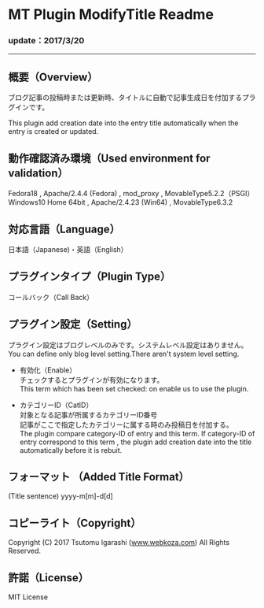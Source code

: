 ﻿# MT Plugin ModifyTitle Readme
### update：2017/3/20
---
## 概要（Overview）
ブログ記事の投稿時または更新時、タイトルに自動で記事生成日を付加するプラグインです。

This plugin add creation date into the entry title automatically when the entry is created or updated.   

## 動作確認済み環境（Used environment for validation）
Fedora18 , Apache/2.4.4 (Fedora) , mod_proxy  , MovableType5.2.2（PSGI）  
Windows10 Home 64bit , Apache/2.4.23 (Win64)  , MovableType6.3.2

## 対応言語（Language）
日本語（Japanese)・英語（English）

## プラグインタイプ（Plugin Type）
コールバック（Call Back）

## プラグイン設定（Setting）
プラグイン設定はブログレベルのみです。システムレベル設定はありません。   
You can define only blog level setting.There aren't system level setting.

- 有効化（Enable）   
チェックするとプラグインが有効になります。   
This term which has been set checked: on enable us to use the plugin.  

- カテゴリーID（CatID）  
対象となる記事が所属するカテゴリーID番号  
記事がここで指定したカテゴリーに属する時のみ投稿日を付加する。   
The plugin compare category-ID of entry and this term. If category-ID of entry correspond to this term , the plugin add creation date into the title automatically before it is rebuit.

## フォーマット （Added Title Format）
(Title sentence) yyyy-m[m]-d[d]   

## コピーライト（Copyright）
Copyright (C) 2017 Tsutomu Igarashi (www.webkoza.com) All Rights Reserved.  

## 許諾（License）
MIT License

